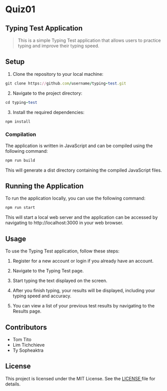 # Quiz01

## Typing Test Application

>This is a simple Typing Test application that allows users to practice typing and improve their typing speed.

## Setup
1. Clone the repository to your local machine:
```ruby
git clone https://github.com/username/typing-test.git
```
2. Navigate to the project directory:
```ruby
cd typing-test
```
3. Install the required dependencies:
```ruby
npm install
```
### Compilation
The application is written in JavaScript and can be compiled using the following command:

```ruby
npm run build
```

This will generate a dist directory containing the compiled JavaScript files.

## Running the Application
To run the application locally, you can use the following command:

```ruby
npm run start
```
This will start a local web server and the application can be accessed by navigating to http://localhost:3000 in your web browser.

## Usage
To use the Typing Test application, follow these steps:

1. Register for a new account or login if you already have an account.

2. Navigate to the Typing Test page.

3. Start typing the text displayed on the screen.

4. After you finish typing, your results will be displayed, including your typing speed and accuracy.

5. You can view a list of your previous test results by navigating to the Results page.

## Contributors

- Tom Tito
- Lim Tichchieve
- Ty Sopheaktra
## License

This project is licensed under the MIT License. See the <ins> LICENSE </ins> file for details.
